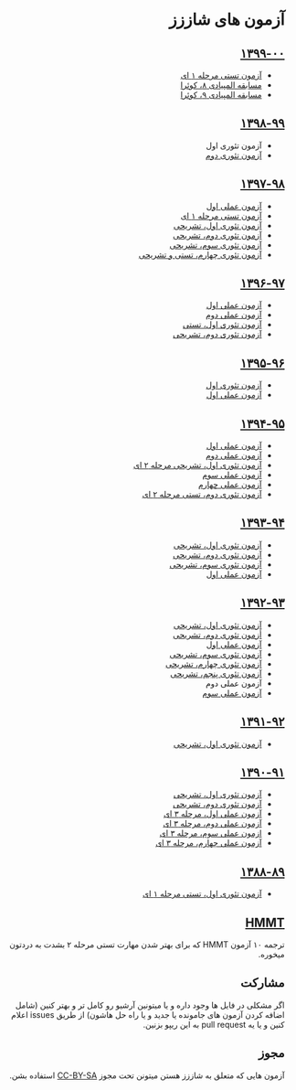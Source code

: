 <div dir="rtl">

# آزمون های شاززز

## [۱۳۹۹-۰۰](1399-00/)
* [آزمون تستی مرحله ۱ ای](1399-00/Theory1/)
* [مسابقه المپیادی ۸، کوئرا](https://quera.ir/contest/assignments/31913/problems)
* [مسابقه المپیادی ۹، کوئرا](https://quera.ir/contest/assignments/32020/problems)

## [۱۳۹۸-۹۹](1398-99/)
* آزمون تئوری اول
* [آزمون تئوری دوم](1398-99/Theory2/)

## [۱۳۹۷-۹۸](1397-98/)
* [آزمون عملی اول](1397-98/Amali1/)
* [آزمون تستی مرحله ۱ ای](1397-98/Theory0/)
* [آزمون تئوری اول،‌ تشریحی](1397-98/Theory1/)
* [آزمون تئوری دوم، تشریحی](1397-98/Theory2/)
* [آزمون تئوری سوم، تشریحی](1397-98/Theory3/)
* [آزمون تئوری چهارم، تستی و تشریحی](1397-98/Theory4/)


## [۱۳۹۶-۹۷](1396-97/)
* [آزمون عملی اول](1396-97/Amali1/)
* [آزمون عملی دوم](1396-97/Amali2/)
* [آزمون تئوری اول، تستی](1396-97/Theory1/)
* [آزمون تئوری دوم، تشریحی](1396-97/Theory2/)

## [۱۳۹۵-۹۶](1395-96/)
* [آزمون تئوری اول](1395-96/Theory1/)
* [آزمون عملی اول](1395-96/Amali1/)

## [۱۳۹۴-۹۵](1394-95/)
* [آزمون عملی اول](1394-95/Amali1/)
* [آزمون عملی دوم](1394-95/Amal2/)
* [آزمون تئوری اول، تشریحی مرحله ۲ ای](1394-95/Theory1/)
* [آزمون عملی سوم](1394-95/Amali3/)
* [آزمون عملی چهارم](1394-95/Amali4/)
* [آزمون تئوری دوم، تستی مرحله ۲ ای](1394-95/Theory2/)

## [۱۳۹۳-۹۴](1393-94/)
* [آزمون تئوری اول، تشریحی](1393-94/Theory1/)
* [آزمون تئوری دوم، تشریحی](1393-94/Theory2/)
* [آزمون تئوری سوم، تشریحی](1393-94/Theory3/)
* [آزمون عملی اول](1393-94/Amali1/)

## [۱۳۹۲-۹۳](1392-93/)
* [آزمون تئوری اول، تشریحی](1392-93/Theory1/)
* [أزمون تئوری دوم، تشریحی](1392-93/Theory2/)
* [آزمون عملی اول](1392-93/Amali1/)
* [آزمون تئوری سوم، تشریحی](1392-93/Theory3/)
* [آزمون تئوری چهارم، تشریحی](1392-93/Theory4/)
* [آزمون تئوری پنجم، تشریحی](1392-93/Theory5/)
* آزمون عملی دوم
* [آزمون عملی سوم](1392-93/Amali3/)

## [۱۳۹۱-۹۲](1391-92/)
* [آزمون تئوری اول، تشریحی](1391-92/Theory1/)

## [۱۳۹۰-۹۱](1390-91/)
* [آزمون تئوری اول، تشریحی](1390-91/Theory1/)
* [آزمون تئوری دوم، تشریحی](1390-91/Theory2/)
* [آزمون عملی اول، مرحله ۳ ای](1390-91/Amali1/)
* [آزمون عملی دوم، مرحله ۳ ای](1390-91/Amali2/)
* [ازمون عملی سوم، مرحله ۳ ای](1390-91/Amali3/)
* [آزمون عملی چهارم، مرحله ۳ ای](1390-91/Amali4/)

## [۱۳۸۸-۸۹](1388-89/)
* [آزمون تئوری اول، تستی مرحله ۱ ای](1388-89/)

## [HMMT](HMMT/)
ترجمه ۱۰ آزمون
 HMMT
که برای بهتر شدن مهارت تستی مرحله ۲ بشدت به دردتون میخوره.

## مشارکت
اگر مشکلی در فایل ها وجود داره و یا میتونین آرشیو رو کامل تر و بهتر کنین
 (شامل اضافه کردن آزمون های جامونده یا جدید و یا راه حل هاشون)
از طریق
 issues
اعلام کنین و یا یه
 pull request
به این ریپو بزنین.

## مجوز
آزمون هایی که متعلق به شاززز هستن میتونن تحت مجوز
 [CC-BY-SA](https://creativecommons.org/licenses/by-sa/4.0/)
استفاده بشن.

</div>